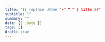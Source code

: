 ```yaml
---
title: "{{ replace .Name "-" " " | title }}"
subtitle: ""
summary: ""
date: {{ .Date }}
tags: []
draft: true
---
```


